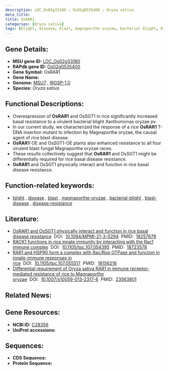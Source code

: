 ```yaml
---
description: LOC_Os02g33180 ; Os02g0535400 ; Oryza sativa
meta_title:
title: OsRAR1
categories: [Oryza sativa]
tags: [blight, disease, blast, magnaporthe oryzae, bacterial blight, blast disease, disease resistance]
---
```


## Gene Details:
- **MSU gene ID:** [LOC_Os02g33180](http://rice.uga.edu/cgi-bin/ORF_infopage.cgi?orf=LOC_Os02g33180)  
- **RAPdb gene ID:** [Os02g0535400](https://rapdb.dna.affrc.go.jp/locus/?name=Os02g0535400)  
- **Gene Symbol:** OsRAR1
- **Gene Name:**
- **Genome:**  [MSU7](http://rice.uga.edu/)&nbsp;,&nbsp;[IRGSP-1.0](https://rapdb.dna.affrc.go.jp/download/irgsp1.html)
- **Species:** *Oryza sativa*

## Functional Descriptions:
   - Overexpression of **OsRAR1** and OsSGT1 in rice significantly increased basal resistance to a virulent bacterial blight Xanthomonas oryzae pv.
   - In our current study, we characterized the response of a rice **OsRAR1** T-DNA insertion mutant to infection by Magnaporthe oryzae, the causal agent of rice blast disease.
   - **OsRAR1**-OE and OsSGT1-OE plants also enhanced resistance to all four virulent blast fungal Magnaporthe oryzae races.
   - These results collectively suggest that **OsRAR1** and OsSGT1 might be differentially required for rice basal disease resistance.
   - **OsRAR1** and OsSGT1 physically interact and function in rice basal disease resistance.

## Function-related keywords:
   - [blight](/tags/blight/)&nbsp;,&nbsp;[disease](/tags/disease/)&nbsp;,&nbsp;[blast](/tags/blast/)&nbsp;,&nbsp;[magnaporthe-oryzae](/tags/magnaporthe-oryzae/)&nbsp;,&nbsp;[bacterial-blight](/tags/bacterial-blight/)&nbsp;,&nbsp;[blast-disease](/tags/blast-disease/)&nbsp;,&nbsp;[disease-resistance](/tags/disease-resistance/)

## Literature:
   - [OsRAR1 and OsSGT1 physically interact and function in rice basal disease resistance](https://www.doi.org/10.1094/MPMI-21-3-0294)&nbsp;&nbsp;DOI:&nbsp;&nbsp;[10.1094/MPMI-21-3-0294](https://www.doi.org/10.1094/MPMI-21-3-0294)&nbsp;&nbsp;PMID:&nbsp;&nbsp;[18257679](https://pubmed.ncbi.nlm.nih.gov/18257679/)
   - [RACK1 functions in rice innate immunity by interacting with the Rac1 immune complex](https://www.doi.org/10.1105/tpc.107.054395)&nbsp;&nbsp;DOI:&nbsp;&nbsp;[10.1105/tpc.107.054395](https://www.doi.org/10.1105/tpc.107.054395)&nbsp;&nbsp;PMID:&nbsp;&nbsp;[18723578](https://pubmed.ncbi.nlm.nih.gov/18723578/)
   - [RAR1 and HSP90 form a complex with Rac/Rop GTPase and function in innate-immune responses in rice](https://www.doi.org/10.1105/tpc.107.055517)&nbsp;&nbsp;DOI:&nbsp;&nbsp;[10.1105/tpc.107.055517](https://www.doi.org/10.1105/tpc.107.055517)&nbsp;&nbsp;PMID:&nbsp;&nbsp;[18156216](https://pubmed.ncbi.nlm.nih.gov/18156216/)
   - [Differential requirement of Oryza sativa RAR1 in immune receptor-mediated resistance of rice to Magnaporthe oryzae](https://www.doi.org/10.1007/s10059-013-2317-6)&nbsp;&nbsp;DOI:&nbsp;&nbsp;[10.1007/s10059-013-2317-6](https://www.doi.org/10.1007/s10059-013-2317-6)&nbsp;&nbsp;PMID:&nbsp;&nbsp;[23563801](https://pubmed.ncbi.nlm.nih.gov/23563801/)

## Related News:

## Gene Resources:
- **NCBI ID:**  [C28356](http://www.ncbi.nlm.nih.gov/nuccore/C28356)
- **UniProt accessions:** [](https://www.uniprot.org/uniprotkb//entry)

## Sequences:
- **CDS Sequence:**
- **Protein Sequence:**
